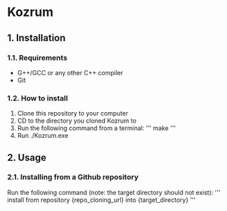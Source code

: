 # Kozrum
## 1. Installation
### 1.1. Requirements
* G++/GCC or any other C++ compiler
* Git

### 1.2. How to install
1. Clone this repository to your computer
2. CD to the directory you cloned Kozrum to
3. Run the following command from a terminal:
'''
make
'''
4. Run ./Kozrum.exe

## 2. Usage
### 2.1. Installing from a Github repository
Run the following command (note: the target directory should not exist):
'''
install from repository {repo_cloning_url} into {target_directory}
'''
